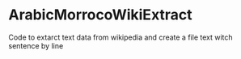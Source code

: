 # ArabicMorrocoWikiExtract
Code to extarct text data from wikipedia and create a file text witch sentence by line
